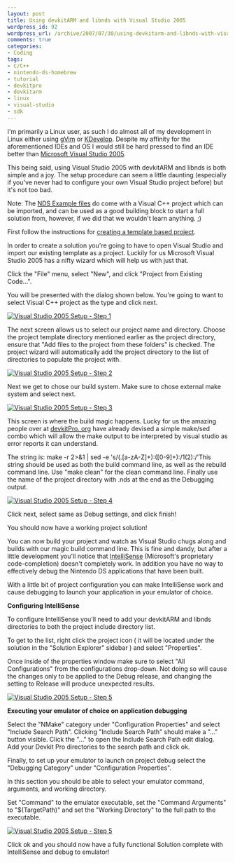 ```yaml
--- 
layout: post
title: Using devkitARM and libnds with Visual Studio 2005
wordpress_id: 92
wordpress_url: /archive/2007/07/30/using-devkitarm-and-libnds-with-visual-studio-2005/
comments: true
categories: 
- Coding
tags: 
- C/C++
- nintendo-ds-homebrew
- tutorial
- devkitpro
- devkitarm
- linux
- visual-studio
- sdk
---
```


I'm primarily a Linux user, as such I do almost all of my development in Linux either using [gVim](http://www.vim.org/ "Vim's home online. Home to all the various flavors of vim.") or [KDevelop](http://www.kdevelop.org/ "The official KDevelop website."). Despite my affinity for the aforementioned IDEs and OS I would still be hard pressed to find an IDE better than [Microsoft Visual Studio 2005](http://en.wikipedia.org/wiki/Microsoft_Visual_Studio "Wikipedia entry for Microsoft Visual Studio."). 

This being said, using Visual Studio 2005 with devkitARM and libnds is both simple and a joy. The setup procedure can seem a little daunting (especially if you've never had to configure your own Visual Studio project before) but it's not too bad. 

Note: The [NDS Example files](http://sourceforge.net/project/showfiles.php?group_id=114505&package_id=159894 "NDS Examples. Windows users should NOT use this. Use the auto updater instead.") do come with a Visual C++ project which can be imported, and can be used as a good building block to start a full solution from, however, if we did that we wouldn't learn anything. ;)

First follow the instructions for [creating a template based project](/archive/2007/07/30/using-the-libnds-example-template-makefiles/ "Using the provided Makefile based templates."). 

In order to create a solution you're going to have to open Visual Studio and import our existing template as a project. Luckily for us Microsoft Visual Studio 2005 has a nifty wizard which will help us with just that. 

Click the "File" menu, select "New", and click "Project from Existing Code...". 

You will be presented with the dialog shown below. You're going to want to select Visual C++ project as the type and click next.

[![Visual Studio 2005 Setup - Step 1](/images/posts/2007/07/fromexistingcode.png)](/images/posts/2007/07/fromexistingcode.png "Visual Studio 2005 Setup - Step 1")

The next screen allows us to select our project name and directory. Choose the project template directory mentioned earlier as the project directory, ensure that "Add files to the project from these folders" is checked. The project wizard will automatically add the project directory to the list of directories to populate the project with.

[![Visual Studio 2005 Setup - Step 2](/images/posts/2007/07/createnewproject-2.png)](/images/posts/2007/07/createnewproject-2.png "Visual Studio 2005 Setup - Step 2")

Next we get to chose our build system. Make sure to chose external make system and select next.

[![Visual Studio 2005 Setup - Step 3](/images/posts/2007/07/createnewproject-externalbuild.png)](/images/posts/2007/07/createnewproject-externalbuild.png "Visual Studio 2005 Setup - Step 3")

This screen is where the build magic happens. Lucky for us the amazing people over at [devkitPro. org](http://www.devkitPro.org "The devkitPro website.") have already devised a simple make/sed combo which will allow the make output to be interpreted by visual studio as error reports it can understand. 

The string is: make -r 2&gt;&amp;1 | sed -e 's/(.[a-zA-Z]+):([0-9]+):/1(2):/'This string should be used as both the build command line, as well as the rebuild command line. Use "make clean" for the clean command line. Finally use the name of the project directory with .nds at the end as the Debugging output.

[![Visual Studio 2005 Setup - Step 4](/images/posts/2007/07/createnewproject-debugsettings.png)](/images/posts/2007/07/createnewproject-debugsettings.png "Visual Studio 2005 Setup - Step 4")

Click next, select same as Debug settings, and click finish!

You should now have a working project solution!

You can now build your project and watch as Visual Studio chugs along and builds with our magic build command line. This is fine and dandy, but after a little development you'll notice that [IntelliSense](http://en.wikipedia.org/wiki/IntelliSense "Microsoft IntelliSense Wikipedia article.") (Microsoft's proprietary code-completion) doesn't completely work. In addition you have no way to effectively debug the Nintendo DS applications that have been built. 

With a little bit of project configuration you can make IntelliSense work and cause debugging to launch your application in your emulator of choice.

**Configuring IntelliSense**

To configure IntelliSense you'll need to add your devkitARM and libnds directories to both the project include directory list. 

To get to the list, right click the project icon ( it will be located under the solution in the "Solution Explorer" sidebar ) and select "Properties". 

Once inside of the properties window make sure to select "All Configurations" from the configurations drop-down. Not doing so will cause the changes only to be applied to the Debug release, and changing the setting to Release will produce unexpected results.

[![Visual Studio 2005 Setup - Step 5](/images/posts/2007/07/createnewproject-intellisensesetup.png)](/images/posts/2007/07/createnewproject-intellisensesetup.png "Visual Studio 2005 Setup - Step 5")

**Executing your emulator of choice on application debugging**

Select the "NMake" category under "Configuration Properties" and select "Include Search Path". Clicking "Include Search Path" should make a "..." button visible. Click the "..." to open the Include Search Path edit dialog. Add your Devkit Pro directories to the search path and click ok. 

Finally, to set up your emulator to launch on project debug select the "Debugging Category" under "Configuration Properties". 

In this section you should be able to select your emulator command, arguments, and working directory. 

Set "Command" to the emulator executable, set the "Command Arguments" to "$(TargetPath)" and set the "Working Directory" to the full path to the executable.

[![Visual Studio 2005 Setup - Step 5](/images/posts/2007/07/createnewproject-emulatorconfig.png)](/images/posts/2007/07/createnewproject-emulatorconfig.png "Visual Studio 2005 Setup - Step 5")

Click ok and you should now have a fully functional Solution complete with IntelliSense and debug to emulator!
